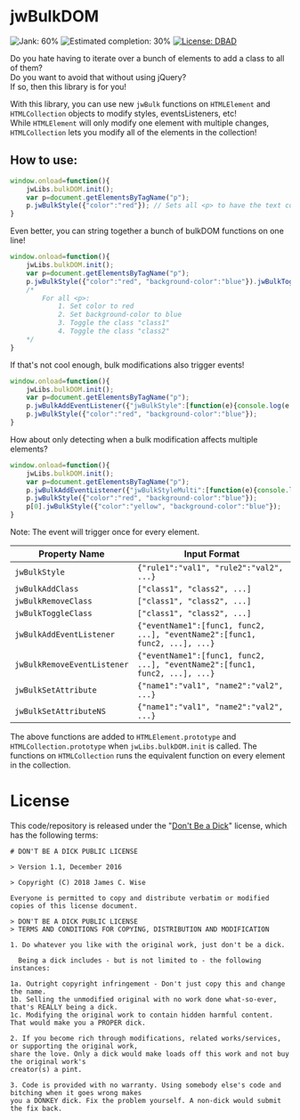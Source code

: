 # jwBulkDOM

![Jank: 60%](https://img.shields.io/badge/Jank-60%25-orange.svg) ![Estimated completion: 30%](https://img.shields.io/badge/Estimated%20completion-30%25-Orange.svg) [![License: DBAD](https://img.shields.io/badge/License-DBAD-green.svg)](#License)

Do you hate having to iterate over a bunch of elements to add a class to all of them?\
Do you want to avoid that without using jQuery?\
If so, then this library is for you!

With this library, you can use new `jwBulk` functions on `HTMLElement` and `HTMLCollection` objects to modify styles, eventsListeners, etc!\
While `HTMLElement` will only modify one element with multiple changes, `HTMLCollection` lets you modify all of the elements in the collection!

## How to use:

```JavaScript
window.onload=function(){
	jwLibs.bulkDOM.init();
	var p=document.getElementsByTagName("p");
	p.jwBulkStyle({"color":"red"}); // Sets all <p> to have the text color red.
}
```

Even better, you can string together a bunch of bulkDOM functions on one line!

```JavaScript
window.onload=function(){
	jwLibs.bulkDOM.init();
	var p=document.getElementsByTagName("p");
	p.jwBulkStyle({"color":"red", "background-color":"blue"}).jwBulkToggleClass(["class1", "class2"]);
	/*
		For all <p>:
			1. Set color to red
			2. Set background-color to blue
			3. Toggle the class "class1"
			4. Toggle the class "class2"
	*/
}
```

If that's not cool enough, bulk modifications also trigger events!

```JavaScript
window.onload=function(){
	jwLibs.bulkDOM.init();
	var p=document.getElementsByTagName("p");
	p.jwBulkAddEventListener({"jwBulkStyle":[function(e){console.log(e.detail.rules)}]});
	p.jwBulkStyle({"color":"red", "background-color":"blue"});
}
```

How about only detecting when a bulk modification affects multiple elements?

```JavaScript
window.onload=function(){
	jwLibs.bulkDOM.init();
	var p=document.getElementsByTagName("p");
	p.jwBulkAddEventListener({"jwBulkStyleMulti":[function(e){console.log(e.detail.rules)}]});
	p.jwBulkStyle({"color":"red", "background-color":"blue"});
	p[0].jwBulkStyle({"color":"yellow", "background-color":"blue"});
}
```
Note: The event will trigger once for every element.

| Property Name | Input Format |
|--|--|
| `jwBulkStyle` | `{"rule1":"val1", "rule2":"val2", ...}` |
| `jwBulkAddClass` | `["class1", "class2", ...]` |
| `jwBulkRemoveClass` | `["class1", "class2", ...]` |
| `jwBulkToggleClass` | `["class1", "class2", ...]` |
| `jwBulkAddEventListener` | `{"eventName1":[func1, func2, ...], "eventName2":[func1, func2, ...], ...}` |
| `jwBulkRemoveEventListener` | `{"eventName1":[func1, func2, ...], "eventName2":[func1, func2, ...], ...}` |
| `jwBulkSetAttribute` | `{"name1":"val1", "name2":"val2", ...}` |
| `jwBulkSetAttributeNS` | `{"name1":"val1", "name2":"val2", ...}` |

The above functions are added to `HTMLElement.prototype` and `HTMLCollection.prototype` when `jwLibs.bulkDOM.init` is called. The functions on `HTMLCollection` runs the equivalent function on every element in the collection.

 # License
 This code/repository is released under the "[Don't Be a Dick](https://dbad-license.org/)" license, which has the following terms:
 ```
# DON'T BE A DICK PUBLIC LICENSE

> Version 1.1, December 2016

> Copyright (C) 2018 James C. Wise

Everyone is permitted to copy and distribute verbatim or modified
copies of this license document.

> DON'T BE A DICK PUBLIC LICENSE
> TERMS AND CONDITIONS FOR COPYING, DISTRIBUTION AND MODIFICATION

1. Do whatever you like with the original work, just don't be a dick.

   Being a dick includes - but is not limited to - the following instances:

 1a. Outright copyright infringement - Don't just copy this and change the name.
 1b. Selling the unmodified original with no work done what-so-ever, that's REALLY being a dick.
 1c. Modifying the original work to contain hidden harmful content. That would make you a PROPER dick.

2. If you become rich through modifications, related works/services, or supporting the original work,
share the love. Only a dick would make loads off this work and not buy the original work's
creator(s) a pint.

3. Code is provided with no warranty. Using somebody else's code and bitching when it goes wrong makes
you a DONKEY dick. Fix the problem yourself. A non-dick would submit the fix back.
```
